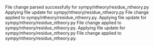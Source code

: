 File change parsed successfully for sympy/ntheory/residue_ntheory.py
Applying file update for sympy/ntheory/residue_ntheory.py
File change applied to sympy/ntheory/residue_ntheory.py.
Applying file update for sympy/ntheory/residue_ntheory.py
File change applied to sympy/ntheory/residue_ntheory.py.
Applying file update for sympy/ntheory/residue_ntheory.py
File change applied to sympy/ntheory/residue_ntheory.py.
